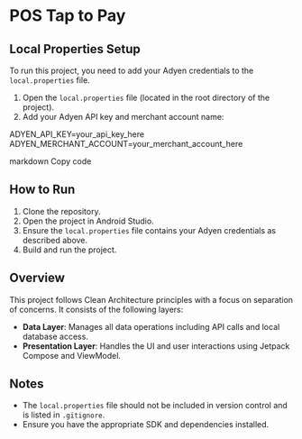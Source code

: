# POS Tap to Pay

## Local Properties Setup

To run this project, you need to add your Adyen credentials to the `local.properties` file.

1. Open the `local.properties` file (located in the root directory of the project).
2. Add your Adyen API key and merchant account name:

ADYEN_API_KEY=your_api_key_here
ADYEN_MERCHANT_ACCOUNT=your_merchant_account_here

markdown
Copy code

## How to Run

1. Clone the repository.
2. Open the project in Android Studio.
3. Ensure the `local.properties` file contains your Adyen credentials as described above.
4. Build and run the project.

## Overview

This project follows Clean Architecture principles with a focus on separation of concerns. It consists of the following layers:

- **Data Layer**: Manages all data operations including API calls and local database access.
- **Presentation Layer**: Handles the UI and user interactions using Jetpack Compose and ViewModel.

## Notes

- The `local.properties` file should not be included in version control and is listed in `.gitignore`.
- Ensure you have the appropriate SDK and dependencies installed.